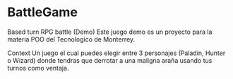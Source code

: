 # BattleGame
Based turn RPG battle (Demo)
Este juego demo es un proyecto para la materia POO del Tecnologico de Monterrey.

Context
Un juego el cual puedes elegir entre 3 personajes (Paladin, Hunter o Wizard) donde tendras que derrotar a una maligna araña usando tus turnos como ventaja.
